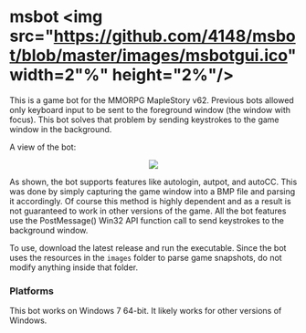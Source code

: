 # msbot <img src="https://github.com/4148/msbot/blob/master/images/msbotgui.ico" width=2"%" height="2%"/>
This is a game bot for the MMORPG MapleStory v62. Previous bots allowed only keyboard input to be sent to the foreground window (the window with focus). This bot solves that problem by sending keystrokes to the game window in the background.

A view of the bot:

 <p align="center"><img src="https://raw.github.com/4148/msbot/master/msbot.png"/></p>

As shown, the bot supports features like autologin, autpot, and autoCC. This was done by simply capturing the game window into a BMP file and parsing it accordingly. Of course this method is highly dependent and as a result is not guaranteed to work in other versions of the game. All the bot features use the PostMessage() Win32 API function call to send keystrokes to the background window.

To use, download the latest release and run the executable. Since the bot uses the resources in the `images` folder to parse game snapshots, do not modify anything inside that folder.

### Platforms
This bot works on Windows 7 64-bit. It likely works for other versions of Windows. 
